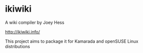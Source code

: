 ikiwiki
=====================

A wiki compiler by Joey Hess

http://ikiwiki.info/

This project aims to package it for Kamarada and openSUSE Linux distributions
